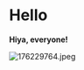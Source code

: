 # Hello
**Hiya, everyone!**

![176229764.jpeg](https://play.min.io:9443/docs/1749323331431-176229764.jpeg)